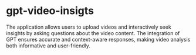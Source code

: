 # gpt-video-insigts
The application allows users to upload videos and interactively seek insights by asking questions about the video content. The integration of GPT ensures accurate and context-aware responses, making video analysis both informative and user-friendly. 
